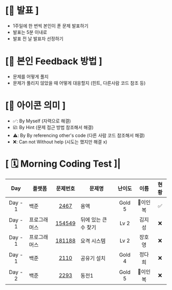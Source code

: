# **[📌 발표 ]**
- 1주일에 한 번씩 본인이 푼 문제 발표하기
- 발표는 5분 이내로
- 발표 전 날 발표자 선정하기

# **[📌 본인 Feedback 방법 ]**
- 문제를 어떻게 풀지
- 문제가 풀리지 않았을 때 어떻게 대응할지 (힌트, 다른사람 코드 참조 등)

# **[📌 아이콘 의미 ]**
- ✅: By Myself (자력으로 해결)
- ☑️: By Hint (문제 접근 방법 참조해서 해결)
- ⚠️: By By referencing other's code (다른 사람 코드 참조해서 해결)
- ❌: Can not Without help (시도는 했지만 해결 x)

# **[ 🗓 Morning Coding Test ]**|

|Day|플랫폼|문제번호|문제명|난이도|이름|현황
|:-:|------|:-----:|-------|:-----:|:-----:|:-----:|
|Day - 1|백준|[2467](https://www.acmicpc.net/problem/2467)|용액|Gold 5|🐷이인복|✅|
|Day - 1|프로그래머스|[154549](https://school.programmers.co.kr/learn/courses/30/lessons/154539)|뒤에 있는 큰 수 찾기|Lv 2|김지성|❌|
|Day - 1|프로그래머스|[181188](https://school.programmers.co.kr/learn/courses/30/lessons/181188)|요격 시스템|Lv 2|장호영|❌|
|Day - 1|백준|[2110](https://www.acmicpc.net/problem/2110)|공유기 설치|Gold 4|정다희|❌|
|Day - 2|백준|[2293](https://www.acmicpc.net/problem/2293)|동전1|Gold 5|🐷이인복|❌|
